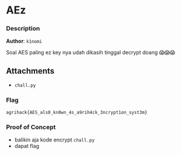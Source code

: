 # AEz

### Description

**Author**: `k1nomi`

Soal AES paling ez key nya udah dikasih tinggal decrypt doang 😱😱😱

## Attachments
- `chall.py`

### Flag

`agrihack{AES_als0_kn0wn_4s_a9rih4ck_3ncrypt1on_syst3m}`

### Proof of Concept
- balikin aja kode encrypt `chall.py`
- dapat flag